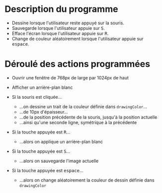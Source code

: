 # Description du programme

- Dessine lorsque l'utilisateur reste appuyé sur la souris.
- Sauvegarde lorsque l'utilisateur appuie sur <kbd>S</kbd>.
- Efface l'écran lorsque l'utilisateur appuie sur <kbd>R</kbd>.
- Change de couleur aléatoirement lorsque l'utilisateur appuie sur <kbd>espace</kbd>.

# Déroulé des actions programmées

- Ouvrir une fenêtre de 768px de large par 1024px de haut
- Afficher un arrière-plan blanc
  
- Si la souris est cliquée…
  - …on dessine un trait de la couleur définie dans `drawingColor`…
  - …de 10px d'épaisseur…
  - …de la position précédente de la souris, jusqu'à la position actuelle
  - …ainsi qu'une seconde ligne, symétrique à la précédente

- Si la touche appuyée est <kbd>R</kbd>…
  - …alors on applique un arrière-plan blanc

- Si la touche appuyée est <kbd>S</kbd>…
  - …alors on sauvegarde l'image actuelle

- Si la touche appuyée est <kbd>espace</kbd>…
  - …alors on change aléatoirement la couleur de dessin définie dans `drawingColor`
